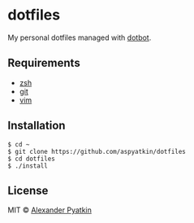 # dotfiles
My personal dotfiles managed with [dotbot](https://github.com/anishathalye/dotbot).

## Requirements
- [zsh](http://www.zsh.org/)
- [git](http://www.git-scm.com/)
- [vim](http://www.vim.org/)

## Installation
```shell
$ cd ~
$ git clone https://github.com/aspyatkin/dotfiles
$ cd dotfiles
$ ./install
```

## License
MIT © [Alexander Pyatkin](https://github.com/aspyatkin)
